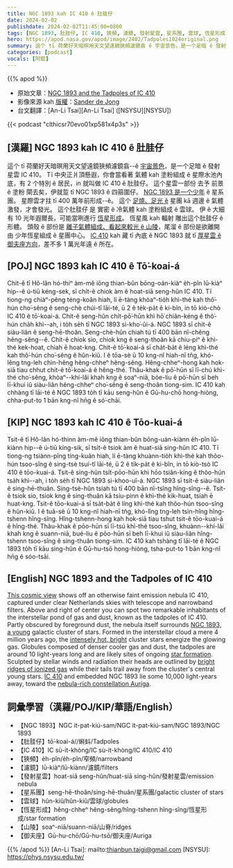 ```yaml
---
title: NGC 1893 kah IC 410 ê 肚胿仔
date: 2024-02-02
publishdate: 2024-02-02T11:45:00+0800
tags: [NGC 1893, 肚胿仔, IC 410, 狹頻, 濾鏡, 發射星雲, 星系團, 雲球, 恆星形成, 山陵, 御夫座]
hero: https://apod.nasa.gov/apod/image/2402/Tadpoles1024original.png
summary: 這个 tī 荷蘭好天暗暝用天文望遠鏡狹頻濾鏡翕 ê 宇宙景色，是一个足暗 ê 發射星雲 IC 410。
categories: [podcast]
vocals: [阿錕]
---
```


{{% apod %}}

- 原始文章：[NGC 1893 and the Tadpoles of IC 410](https://apod.nasa.gov/apod/ap240202.html)
- 影像來源 kah [版權][copyright]：[Sander de Jong](https://telescopius.com/profile/carpe-noctem)
- 台文翻譯：[An-Li Tsai][An-Li Tsai] ([NSYSU][NSYSU])

{{< podcast "clthicsr70evo01xp581x4p3s" >}}

## [漢羅] NGC 1893 kah IC 410 ê 肚胿仔
這个 tī 荷蘭好天暗暝用天文望遠鏡狹頻濾鏡翕--ê [宇宙景色][This cosmic view]，是一个足暗 ê 發射星雲 IC 410。
Tī 中央正爿頂懸遐，你會當看著 氣體 kah 塗粉組成 ê 星際水池內底，有 2 个特別 ê 居民，in 就叫做 IC 410 ê 肚胿仔。
這个星雲一部份 去予 前景 ê 塗粉 閘去矣，伊就踅 tī NGC 1893 ê 四箍圍仔。
[NGC 1893 是一个少年][NGC 1893, a young] ê 星系團。
星際雲才拄 tī 400 萬年前形成--ê。
這个 [足燒、足光 ê][intensely hot, bright] 星團 kā 週邊 ê 氣體激發，才會發光。
這个肚胿仔 是 實密 ê 冷氣體 kah 塗粉組成 ê 雲球。
伊 ê 大細有 10 光年遐爾長，可能當咧進行 [恆星形成][star formation]。
恆星風 kah 輻射 雕出這个肚胿仔 ê 形體。
頭殼 ê 部份是 [離子氣體組成、看起來較光 ê 山陵][bright ridges of ionized gas]，尾溜 ê 部份是欲離開 由 少年恆星組成 ê 星團中心。
[IC 410][IC 410] kah 藏 tī 內底 ê NGC 1893 就 tī [厚星雲 ê 御夫座方向][nebula-rich constellation Auriga]，差不多 1 萬光年遠 ê 所在。

## [POJ] NGC 1893 kah IC 410 ê Tō͘-koai-á
Chit-ê tī Hô-lân hó-thiⁿ àm-mê iōng thian-bûn bōng-oán-kiàⁿ e̍h-pîn lū-kiàⁿ hip--ê ú-tiū kéng-sek, sī chi̍t-ê chiok àm ê hoat-siā seng-hûn IC 410.
Tī tiong-ng chiàⁿ-pêng téng-koân hiah, lí ē-tàng khòaⁿ-tio̍h khì-thé kah thô͘-hún cho͘-sêng ê seng-chè chúi-tî lāi-té, ū 2 ê te̍k-pa̍t ê ki-bîn, in tō kiò-chò IC 410 ê tō͘-koai-á.
Chit-ê seng-hûn chi̍t-pō͘-hūn khì hō͘ chiân-kéng ê thô͘-hún cha̍h khì--ah, i to̍h se̍h tī NGC 1893 sì-kho͘-ûi-á.
NGC 1893 sī chi̍t-ê siàu-liân ê seng-hē-thoân.
Seng-chè-hûn chiah tú tī 400 bān nî-chêng hêng-sêng--ê.
Chit-ê chiok sio, chiok kng ê seng-thoân kā chiu-piⁿ ê khì-thé kek-hoat, chiah ē hoat-kng.
Chit-ê tō͘-koai-á sī cha̍t-ba̍t ê léng khì-thé kah thô͘-hún cho͘-sêng ê hûn-kiû.
I ê tōa-sè ū 10 kng-nî hiah-nī tn̂g, khó-lêng tng-leh chìn-hêng hêng-chheⁿ hêng-sêng.
Hêng-chheⁿ-hong kah hok-siā tiau chhut chit-ê tō͘-koai-á ê hêng-thé.
Thâu-khak ê pō͘-hūn sī lī-chú khì-thé cho͘-sêng, khòaⁿ--khí-lâi khah kng ê soaⁿ-niā, bóe-liu ê pō͘-hūn sī beh lī-khui iû siàu-liân hêng-chheⁿ cho͘-sêng ê seng-thoân tiong-sim.
IC 410 kah chhàng tī lāi-té ê NGC 1893 to̍h tī kāu seng-hûn ê Gū-hu-chō hong-hiòng, chha-put-to 1 bān kng-nî hn̄g ê só͘-chāi.

## [KIP] NGC 1893 kah IC 410 ê Tōo-kuai-á
Tsit-ê tī Hô-lân hó-thinn àm-mê iōng thian-bûn bōng-uán-kiànn e̍h-pîn lū-kiànn hip--ê ú-tiū kíng-sik, sī tsi̍t-ê tsiok àm ê huat-siā sing-hûn IC 410.
Tī tiong-ng tsiànn-pîng tíng-kuân hiah, lí ē-tàng khuànn-tio̍h khì-thé kah thôo-hún tsoo-sîng ê sing-tsè tsuí-tî lāi-té, ū 2 ê ti̍k-pa̍t ê ki-bîn, in tō kiò-tsò IC 410 ê tōo-kuai-á.
Tsit-ê sing-hûn tsi̍t-pōo-hūn khì hōo tsiân-kíng ê thôo-hún tsa̍h khì--ah, i to̍h se̍h tī NGC 1893 sì-khoo-uî-á.
NGC 1893 sī tsi̍t-ê siàu-liân ê sing-hē-thuân.
Sing-tsè-hûn tsiah tú tī 400 bān nî-tsîng hîng-sîng--ê.
Tsit-ê tsiok sio, tsiok kng ê sing-thuân kā tsiu-pinn ê khì-thé kik-huat, tsiah ē huat-kng.
Tsit-ê tōo-kuai-á sī tsa̍t-ba̍t ê líng khì-thé kah thôo-hún tsoo-sîng ê hûn-kiû.
I ê tuā-sè ū 10 kng-nî hiah-nī tn̂g, khó-lîng tng-leh tsìn-hîng hîng-tshenn hîng-sîng.
Hîng-tshenn-hong kah hok-siā tiau tshut tsit-ê tōo-kuai-á ê hîng-thé.
Thâu-khak ê pōo-hūn sī lī-tsú khì-thé tsoo-sîng, khuànn--khí-lâi khah kng ê suann-niā, bué-liu ê pōo-hūn sī beh lī-khui iû siàu-liân hîng-tshenn tsoo-sîng ê sing-thuân tiong-sim.
IC 410 kah tshàng tī lāi-té ê NGC 1893 to̍h tī kāu sing-hûn ê Gū-hu-tsō hong-hiòng, tsha-put-to 1 bān kng-nî hn̄g ê sóo-tsāi.

## [English] NGC 1893 and the Tadpoles of IC 410
[This cosmic view][This cosmic view] shows off an otherwise faint emission nebula IC 410, captured under clear Netherlands skies with telescope and narrowband filters.
Above and right of center you can spot two remarkable inhabitants of the interstellar pond of gas and dust, known as the tadpoles of IC 410.
Partly obscured by foreground dust, the nebula itself surrounds [NGC 1893, a young][NGC 1893, a young] galactic cluster of stars.
Formed in the interstellar cloud a mere 4 million years ago, the [intensely hot, bright][intensely hot, bright] cluster stars energize the glowing gas.
Globules composed of denser cooler gas and dust, the tadpoles are around 10 light-years long and are likely sites of ongoing [star formation][star formation].
Sculpted by stellar winds and radiation their heads are outlined by [bright ridges of ionized gas][bright ridges of ionized gas] while their tails trail away from the cluster's central young stars.
[IC 410][IC 410] and embedded NGC 1893 lie some 10,000 light-years away, toward the [nebula-rich constellation Auriga][nebula-rich constellation Auriga].

## 詞彙學習（漢羅/POJ/KIP/華語/English）
- 【NGC 1893】NGC it-pat-kiú-sam/NGC it-pat-kiú-sam/NGC 1893/NGC 1893
- 【肚胿仔】tō͘-koai-á//蝌蚪/Tadpoles
- 【IC 410】IC sù-it-khòng/IC sù-it-khòng/IC 410/IC 410
- 【狹頻】e̍h-pîn/e̍h-pîn/窄頻/narrowband
- 【濾鏡】lū-kiàⁿ/lū-kiànn/濾鏡/filters
- 【發射星雲】hoat-siā seng-hûn/huat-siā sing-hûn/發射星雲/emission nebula
- 【星系團】seng-hē-thoân/sing-hē-thuân/星系團/galactic cluster of stars
- 【雲球】hûn-kiû/hûn-kiû/雲球/globules
- 【恆星形成】hêng-chheⁿ hêng-sêng/hîng-tshenn hîng-sîng/恆星形成/star formation
- 【山陵】soaⁿ-niā/suann-niā/山脊/ridges
- 【御夫座】Gū-hu-chō/Gū-hu-tsō/御夫座/Auriga

{{% /apod %}}
[An-Li Tsai]: mailto:thianbun.taigi@gmail.com
[NSYSU]: https://phys.nsysu.edu.tw/

[copyright]: https://apod.nasa.gov/apod/fap/lib/about_apod.html#srapply
[License]: https://creativecommons.org/licenses/by/3.0/

[This cosmic view]:https://telescopius.com/pictures/view/176549/deep_sky/tadpole-nebula/IC/410/diffuse-nebula/by-carpe-noctem?gallery_user_id=45237&gallery_order=is_featured
[NGC 1893, a young]:http://arxiv.org/abs/1207.5632
[intensely hot, bright]:https://apod.nasa.gov/apod/ap070726.html
[star formation]:https://www.ukaff.ac.uk/starcluster/
[bright ridges of ionized gas]:https://hubblesite.org/contents/news-releases/1995/news-1995-44.html
[IC 410]:https://apod.nasa.gov/apod/ap170507.html
[nebula-rich constellation Auriga]:https://apod.nasa.gov/apod/ap140213.html

